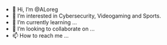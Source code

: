 - 👋 Hi, I’m @ALoreg
- 👀 I’m interested in Cybersecurity, Videogaming and Sports.
- 🌱 I’m currently learning ...
- 💞️ I’m looking to collaborate on ...
- 📫 How to reach me ...

<!---
ALoreg/ALoreg is a ✨ special ✨ repository because its `README.md` (this file) appears on your GitHub profile.
You can click the Preview link to take a look at your changes.
--->
